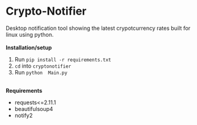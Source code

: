 # Crypto-Notifier
Desktop notification tool showing the latest crypotcurrency rates built for linux using python. 
<br><br>
**Installation/setup**
1. Run `pip install -r requirements.txt`
2. `cd` into `cryptonotifier`
3. Run `python  Main.py`
<br><br>

**Requirements**
* requests<=2.11.1
* beautifulsoup4
* notify2

